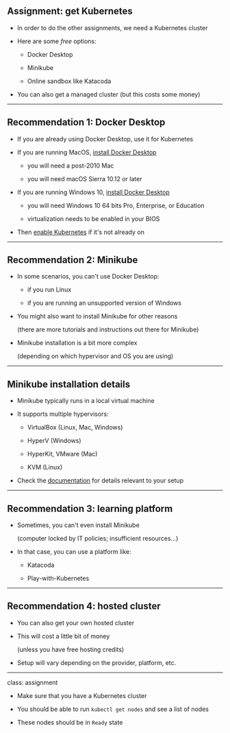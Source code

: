 ## Assignment: get Kubernetes

- In order to do the other assignments, we need a Kubernetes cluster

- Here are some *free* options:

  - Docker Desktop

  - Minikube

  - Online sandbox like Katacoda

- You can also get a managed cluster (but this costs some money)

---

## Recommendation 1: Docker Desktop

- If you are already using Docker Desktop, use it for Kubernetes

- If you are running MacOS, [install Docker Desktop](https://docs.docker.com/docker-for-mac/install/)

  - you will need a post-2010 Mac

  - you will need macOS Sierra 10.12 or later

- If you are running Windows 10, [install Docker Desktop](https://docs.docker.com/docker-for-windows/install/)

  - you will need Windows 10 64 bits Pro, Enterprise, or Education

  - virtualization needs to be enabled in your BIOS

- Then [enable Kubernetes](https://blog.docker.com/2018/07/kubernetes-is-now-available-in-docker-desktop-stable-channel/) if it's not already on

---

## Recommendation 2: Minikube

- In some scenarios, you can't use Docker Desktop:

  - if you run Linux

  - if you are running an unsupported version of Windows

- You might also want to install Minikube for other reasons

  (there are more tutorials and instructions out there for Minikube)

- Minikube installation is a bit more complex

  (depending on which hypervisor and OS you are using)

---

## Minikube installation details

- Minikube typically runs in a local virtual machine

- It supports multiple hypervisors:

  - VirtualBox (Linux, Mac, Windows)

  - HyperV (Windows)

  - HyperKit, VMware (Mac)

  - KVM (Linux)

- Check the [documentation](https://kubernetes.io/docs/tasks/tools/install-minikube/) for details relevant to your setup

---

## Recommendation 3: learning platform

- Sometimes, you can't even install Minikube

  (computer locked by IT policies; insufficient resources...)

- In that case, you can use a platform like:

  - Katacoda

  - Play-with-Kubernetes

---

## Recommendation 4: hosted cluster

- You can also get your own hosted cluster

- This will cost a little bit of money

  (unless you have free hosting credits)

- Setup will vary depending on the provider, platform, etc.

---

class: assignment

- Make sure that you have a Kubernetes cluster

- You should be able to run `kubectl get nodes` and see a list of nodes

- These nodes should be in `Ready` state
